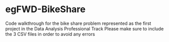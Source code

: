 # egFWD-BikeShare
Code walkthrough for the bike share problem represented as the first project in the Data Analysis Professional Track
Please make sure to include the 3 CSV files in order to avoid any errors
